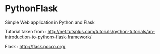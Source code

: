 PythonFlask
===========

Simple Web application in Python and Flask

Tutorial taken from : http://net.tutsplus.com/tutorials/python-tutorials/an-introduction-to-pythons-flask-framework/

Flask : http://flask.pocoo.org/

